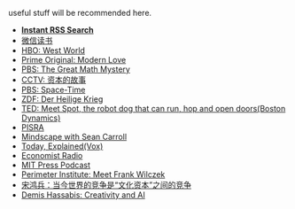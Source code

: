 useful stuff will be recommended here. 

- **[Instant RSS Search](http://ctrlq.org/rss/#info)** 
-  [微信读书](https://weread.qq.com/)
- [HBO: West World](https://ddrk.me/westworld/2/) 
- [Prime Original: Modern Love](https://www.zxzj.me/video/2456-1-1.html)
- [PBS: The Great Math Mystery](https://www.bilibili.com/video/BV1vs411d73j)
- [CCTV: 资本的故事](https://www.bilibili.com/video/BV1mW411J7ED)
- [PBS: Space-Time](https://www.bilibili.com/video/BV1nt41167AB)
- [ZDF: Der Heilige Krieg](http://open.163.com/newview/movie/free?pid=MBUDLJE84&mid=MBUDQ93AM) 
- [TED: Meet Spot, the robot dog that can run, hop and open doors(Boston Dynamics)](https://www.ted.com/talks/marc_raibert_meet_spot_the_robot_dog_that_can_run_hop_and_open_doors)
- [PISRA](http://pirsa.org/)
- [Mindscape with Sean Carroll](https://podbay.fm/podcast/1406534739)
- [Today, Explained(Vox)](https://podbay.fm/podcast/1346207297)
- [Economist Radio](https://podbay.fm/podcast/151230264)
- [MIT Press Podcast](https://podbay.fm/podcast/1439938902) 
-  [Perimeter Institute: Meet Frank Wilczek](http://pirsa.org/displayFlash.php?id=09100205)    
-  [宋鸿兵：当今世界的竞争是“文化资本”之间的竞争](https://mp.weixin.qq.com/s?__biz=MzI2MDE2OTkwMg==&mid=2650518041&idx=1&sn=5957fe64ccf7701ba86992923751d163&chksm=f262dbd8c51552cebf0bcc5ff670c8ad72943abd41d7ba620aab507b62cb7cb6db90a67d9f78&scene=126&sessionid=1587873114&key=6b57fd689c726bc5797916a1b525c100226ebc2fd5e94b4ae9a9f46249713d47370f7b2b5f16edfe3223c28c5bb501d8686d349d4c8958c6366bbafb6e1bcf0191914b6fc7c53048ce08d5bada070487&ascene=1&uin=OTY1MTg0MTY0&devicetype=Windows+7+x64&version=62090070&lang=zh_CN&exportkey=AU8omMYw%2F7NpR%2Fi1uXtxTcA%3D&pass_ticket=3VjDwPoYxm9E46Wt78DPcTEMb1s01QC3a22xA0SBsVgmREIoNEwk2Po%2FTPRfAb1g)
-  [Demis Hassabis: Creativity and AI](https://www.bilibili.com/video/BV1Mt411v7ah?from=search&seid=17684095791185446669)
